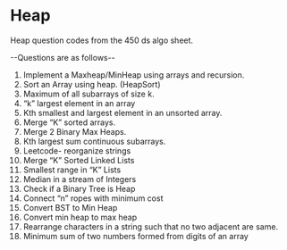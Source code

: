 # Heap
Heap question codes from the 450 ds algo sheet.

--Questions are as follows--
1. Implement a Maxheap/MinHeap using arrays and recursion.
2. Sort an Array using heap. (HeapSort)
3. Maximum of all subarrays of size k.
4. “k” largest element in an array
5. Kth smallest and largest element in an unsorted array.
6. Merge “K” sorted arrays.
7. Merge 2 Binary Max Heaps.
8. Kth largest sum continuous subarrays.
9. Leetcode- reorganize strings
10. Merge “K” Sorted Linked Lists
11. Smallest range in “K” Lists
12. Median in a stream of Integers
13. Check if a Binary Tree is Heap
14. Connect “n” ropes with minimum cost
15. Convert BST to Min Heap
16. Convert min heap to max heap
17. Rearrange characters in a string such that no two adjacent are same.
18. Minimum sum of two numbers formed from digits of an array
